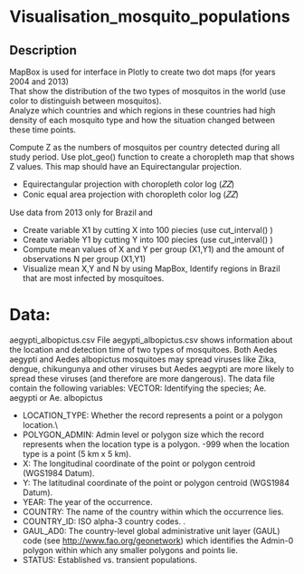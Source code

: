 # Visualisation_mosquito_populations

## Description
MapBox is used for interface in Plotly to create two dot maps (for years 2004 and 2013)\
That show the distribution of the two types of mosquitos in the world (use color to distinguish between mosquitos).\
Analyze which countries and which regions in these countries had high density of each mosquito type and how the situation changed between these time points.

Compute Z as the numbers of mosquitos per country detected during all study period. Use plot_geo() function to create a choropleth map that shows Z values. This map should have an Equirectangular projection.

- Equirectangular projection with choropleth color log (𝑍𝑍)
- Conic equal area projection with choropleth color log (𝑍𝑍)

Use data from 2013 only for Brazil and
- Create variable X1 by cutting X into 100 piecies (use cut_interval() )
- Create variable Y1 by cutting Y into 100 piecies (use cut_interval() )
- Compute mean values of X and Y per group (X1,Y1) and the amount of observations N per group (X1,Y1)
- Visualize mean X,Y and N by using MapBox, Identify regions in Brazil that are most infected by mosquitoes.


# Data:
aegypti_albopictus.csv
File aegypti_albopictus.csv shows information about the location and detection time of two types of mosquitoes. Both Aedes aegypti and Aedes albopictus mosquitoes may spread viruses like Zika, dengue, chikungunya and other viruses but Aedes aegypti are more likely to spread these viruses (and therefore are more dangerous). The data file contain the following variables:
VECTOR: Identifying the species; Ae. aegypti or Ae. albopictus
- LOCATION_TYPE: Whether the record represents a point or a polygon location.\
- POLYGON_ADMIN: Admin level or polygon size which the record represents when the location type is a polygon. -999 when the location type is a point (5 km x 5 km).
- X: The longitudinal coordinate of the point or polygon centroid (WGS1984 Datum).
- Y: The latitudinal coordinate of the point or polygon centroid (WGS1984 Datum).
- YEAR: The year of the occurrence.
- COUNTRY: The name of the country within which the occurrence lies.
- COUNTRY_ID: ISO alpha-3 country codes. .
- GAUL_AD0: The country-level global administrative unit layer (GAUL) code (see http://www.fao.org/geonetwork) which identifies the Admin-0 polygon within which any smaller polygons and points lie.
- STATUS: Established vs. transient populations.
